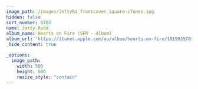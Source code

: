 ```yaml
---
image_path: /images/JettyRd_frontcover_square-iTunes.jpg
hidden: false
sort_number: 8783
name: Jetty Road
album_name: Hearts on Fire (SFR - Album)
album_url: 'https://itunes.apple.com/au/album/hearts-on-fire/1019935701'
_hide_content: true

_options:
  image_path:
    width: 500
    height: 500
    resize_style: "contain"
---
```


